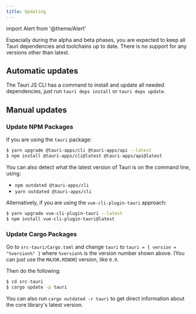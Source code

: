 ```yaml
---
title: Updating
---
```

import Alert from '@theme/Alert'

<Alert title="Please note" type="warning" icon="alert">
    Especially during the alpha and beta phases, you are expected to keep all Tauri dependencies and toolchains up to date. There is no support for any versions other than latest.
</Alert>

## Automatic updates

The Tauri JS CLI has a command to install and update all needed dependencies, just run `tauri deps install` or `tauri deps update`.

## Manual updates

### Update NPM Packages

If you are using the `tauri` package:
```bash
$ yarn upgrade @tauri-apps/cli @tauri-apps/api --latest
$ npm install @tauri-apps/cli@latest @tauri-apps/api@latest
```
You can also detect what the latest version of Tauri is on the command line, using:
- `npm outdated @tauri-apps/cli`
- `yarn outdated @tauri-apps/cli`

Alternatively, if you are using the `vue-cli-plugin-tauri` approach:
```bash
$ yarn upgrade vue-cli-plugin-tauri --latest
$ npm install vue-cli-plugin-tauri@latest
```

### Update Cargo Packages
Go to `src-tauri/Cargo.toml` and change `tauri` to
`tauri = { version = "%version%" }` where `%version%` is the version number shown above. (You can just use the `MAJOR.MINOR`) version, like `0.9`.

Then do the following:
```bash
$ cd src-tauri
$ cargo update -p tauri
```
You can also run `cargo outdated -r tauri` to get direct information about the core library's latest version.
